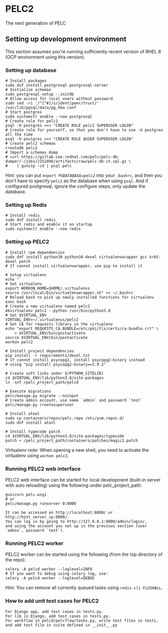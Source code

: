 # PELC2

The next generation of PELC

## Setting up development environment
This section assumes you're running sufficiently recent version of RHEL 8 
(OCP environment using this version).

### Setting up database
```shell
# Install packages
sudo dnf install postgresql postgresql-server
# Initialize schemas
sudo postgresql-setup --initdb
# Allow access for local users without password
sudo sed -ri '/^[^#]/s/ident|peer/trust/' /var/lib/pgsql/data/pg_hba.conf
# Start postgres
sudo systemctl enable --now postgresql
# Create role for pelc2
psql -U postgres <<< "CREATE ROLE pelc2 SUPERUSER LOGIN"
# Create role for yourself, so that you don't have to use -U postgres all the time
psql -U postgres <<< "CREATE ROLE $USER SUPERUSER LOGIN"
# Create pelc2 schemas
createdb pelc2
# Import a schemas dump
# curl https://gitlab.cee.redhat.com/pelc/pelc-db-dumper/-/jobs/2152496/artifacts/raw/pelc-db-it.sql.gz \
#    | gunzip -cd | psql pelc
```

Hint: you can put `export PGDATABASE=pelc2` into your `.bashrc`, 
and then you don't have to specify `pelc2` as the database when using `psql`.
And if configured postgresql, ignore the configure steps, only update
the database.

### Setting up Redis
```shell
# Install redis
sudo dnf install redis
# Start redis and enable it on startup
sudo systemctl enable --now redis
```

### Setting up PELC2
```shell
# Install rpm dependencies
sudo dnf install python38 python38-devel virtualenvwrapper gcc krb5-devel patch
# If cannot install virtualenvwrapper, use pip to install it

# Setup virtualenv
echo "
# Set virtualenv
export WORKON_HOME=$HOME/.virtualenvs
source /usr/local/bin/virtualenvwrapper.sh" >> ~/.bashrc
# Reload bash to pick up newly installed functions for virtualenv
exec bash
# Create a new virtualenv named pelc2
mkvirtualenv pelc2 --python /usr/bin/python3.8
# Set $VIRTUAL_ENV
VIRTUAL_ENV=~/.virtualenvs/pelc2
# Set CA for requests library in the virtualenv
echo "export REQUESTS_CA_BUNDLE=/etc/pki/tls/certs/ca-bundle.crt" \
    > $VIRTUAL_ENV/bin/postactivate
source $VIRTUAL_ENV/bin/postactivate
workon pelc2

# Install project dependencies
pip install -r requirements/devel.txt
# If cannot install psycopg2, install psycopg2-binary instead
# using "pip install psycopg2-binary==2.9.2"

# Create soft links under $(PYTHON_SITELIB)
cd $VIRTUAL_ENV/lib/python3.8/site-packages
ln -snf /pelc_project_path/pelcd

# Execute migrations
pelc/manage.py migrate --noinput
# Create admin account, use name `admin` and password `test`
pelc/manage.py createsuperuser

# Install atool
sudo cp containers/repos/pelc.repo /etc/yum.repos.d/
sudo dnf install atool

# Install typecode patch
cd $VIRTUAL_ENV/lib/python3.8/site-packages/typecode
patch < /pelc_project_path/containers/patches/magic2.patch
```

Virtualenv note: When opening a new shell, you need to activate the virtualenv
using `workon pelc2`.

### Running PELC2 web interface
PELC2 web interface can be started for local development (built-in server with
auto reloading) using the following under pelc_project_path:
```shell
gunicorn pelc.wsgi
# or
pelc/manage.py runserver 0:8000
```
```text
It can be accessed on http://localhost:8000/ or http://host_server_ip:8000/.
You can log in by going to http://127.0.0.1:8000/admin/login/,
and using the account you set up in the previous section (user `admin`, password `test`).
```

### Running PELC2 worker
PELC2 worker can be started using the following (from the top directory of 
the repo):
```shell
celery -A pelcd worker --loglevel=INFO
# If you want to debug using celery log, use:
celery -A pelcd worker --loglevel=DEBUG
```

Hint: You can remove all currently queued tasks using `redis-cli FLUSHALL`.


### How to add unit test cases for PELC2
```text
For Django app, add test cases in tests.py.
For lib in Django, add test cases in tests.py.
For workflow in pelcd/pelcflow/tasks.py, write test files in tests,
and add test file in suite defined in __init__.py
```
